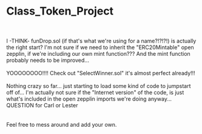 # Class_Token_Project
</br></br>
I -THINK- funDrop.sol (if that's what we're using for a name?!?!?!) is actually the right start?  I'm not sure if we need to inherit the "ERC20Mintable" open zepplin, if we're including our own mint function???  And the mint function probably needs to be improved...
</br></br>
YOOOOOOOO!!!! Check out "SelectWinner.sol" it's almost perfect already!!!
</br></br>
Nothing crazy so far... just starting to load some kind of code to jumpstart off of...  I'm actually not sure if the "Internet version" of the code, is just what's included in the open zepplin imports we're doing anyway...  QUESTION for Carl or Lester</br></br></br>
Feel free to mess around and add your own.
